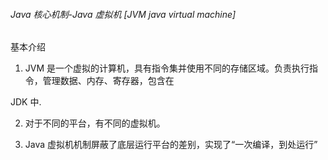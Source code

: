 ###### Java 核心机制-Java 虚拟机 [JVM java virtual machine]

基本介绍

1) JVM 是一个虚拟的计算机，具有指令集并使用不同的存储区域。负责执行指令，管理数据、内存、寄存器，包含在

JDK 中. 

2) 对于不同的平台，有不同的虚拟机。

3) Java 虚拟机机制屏蔽了底层运行平台的差别，实现了“一次编译，到处运行” 

   